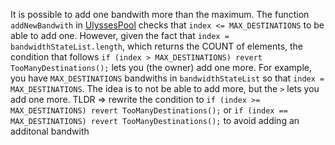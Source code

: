 It is possible to add one bandwith more than the maximum. The function `addNewBandwith` in [UlyssesPool](https://github.com/code-423n4/2023-05-maia/blob/54a45beb1428d85999da3f721f923cbf36ee3d35/src/ulysses-amm/UlyssesPool.sol#L171) checks that `index <= MAX_DESTINATIONS` to be able to add one. However, given the fact that `index = bandwidthStateList.length`, which returns the COUNT of elements, the condition that follows `if (index > MAX_DESTINATIONS) revert TooManyDestinations();` lets you (the owner) add one more. For example, you have `MAX_DESTINATIONS` bandwiths in `bandwidthStateList` so that `index = MAX_DESTINATIONS`. The idea is to not be able to add more, but the `>` lets you add one more. TLDR => rewrite the condition to `if (index >= MAX_DESTINATIONS) revert TooManyDestinations();` or `if (index == MAX_DESTINATIONS) revert TooManyDestinations();` to avoid adding an additonal bandwith